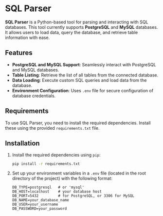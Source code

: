 # SQL Parser

**SQL Parser** is a Python-based tool for parsing and interacting with SQL databases. This tool currently supports **PostgreSQL** and **MySQL** databases. It allows users to load data, query the database, and retrieve table information with ease.

## Features

- **PostgreSQL and MySQL Support**: Seamlessly interact with PostgreSQL and MySQL databases.
- **Table Listing**: Retrieve the list of all tables from the connected database.
- **Data Loading**: Execute custom SQL queries and load data from the database.
- **Environment Configuration**: Uses `.env` file for secure configuration of database credentials.

## Requirements

To use SQL Parser, you need to install the required dependencies. Install these using the provided `requirements.txt` file.

## Installation

1. Install the required dependencies using `pip`:

    ```bash
    pip install -r requirements.txt
    ```

2. Set up your environment variables in a `.env` file (located in the root directory of the project) with the following format:

    ```plaintext
    DB_TYPE=postgresql   # or 'mysql'
    DB_HOST=localhost    # your database host
    DB_PORT=5432         # for PostgreSQL, or 3306 for MySQL
    DB_NAME=your_database_name
    DB_USER=your_username
    DB_PASSWORD=your_password
   ```


